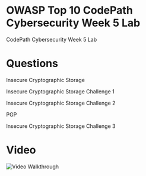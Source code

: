 # OWASP Top 10 CodePath Cybersecurity Week 5 Lab
CodePath Cybersecurity Week 5 Lab
# Questions
Insecure Cryptographic Storage

Insecure Cryptographic Storage Challenge 1

Insecure Cryptographic Storage Challenge 2

PGP

Insecure Cryptographic Storage Challenge 3

# Video
<img src='https://i.imgur.com/lTpQhrs.gif' title='Video Walkthrough' width='' alt='Video Walkthrough' />
